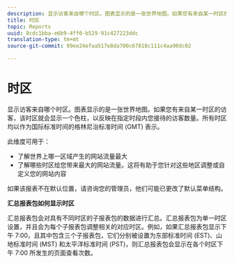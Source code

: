 ```yaml
---
description: 显示访客来自哪个时区。图表显示的是一张世界地图。如果您有来自某一时区的访客，该时区就会显示一个色柱，以反映在指定时段内您接待的访客数量。所有时区均以作为国际标准时间的格林尼治标准时间 (GMT) 表示。
title: 时区
topic: Reports
uuid: 8cdc1bba-e6b9-4ff0-b529-91c427223ddc
translation-type: tm+mt
source-git-commit: 99ee24efaa517e8da700c67818c111c4aa90dc02

---
```



# 时区

显示访客来自哪个时区。图表显示的是一张世界地图。如果您有来自某一时区的访客，该时区就会显示一个色柱，以反映在指定时段内您接待的访客数量。所有时区均以作为国际标准时间的格林尼治标准时间 (GMT) 表示。

此维度可用于：

* 了解世界上哪一区域产生的网站流量最大
* 了解哪些时区给您带来最大的网站流量。这将有助于您针对这些地区调整或自定义您的网站内容

如果该报表不在默认位置，请咨询您的管理员，他们可能已更改了默认菜单结构。

**汇总报表包如何显示时区**

汇总报表包会对具有不同时区的子报表包的数据进行汇总。汇总报表包为单一时区设置，并且会为每个子报表包调整相关的对应时区。例如，如果汇总报表包显示下午 7:00，且其中包含三个子报表包，它们分别被设置为东部标准时间 (EST)、山地标准时间 (MST) 和太平洋标准时间 (PST)，则汇总报表包会显示在各个时区下午 7:00 所发生的页面查看次数。

